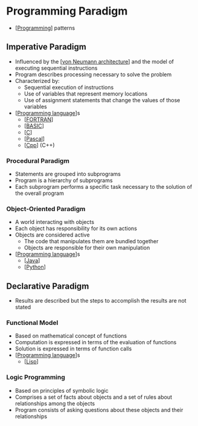 # Programming Paradigm

- [[Programming]] patterns

## Imperative Paradigm

- Influenced by the [[von Neumann architecture]] and the model of executing sequential instructions
- Program describes processing necessary to solve the problem
- Characterized by:
  - Sequential execution of instructions
  - Use of variables that represent memory locations
  - Use of assignment statements that change the values of those variables
- [[Programming language]]s
  - [[FORTRAN]]
  - [[BASIC]]
  - [[C]]
  - [[Pascal]]
  - [[Cpp]] (C++)

### Procedural Paradigm

- Statements are grouped into subprograms
- Program is a hierarchy of subprograms
- Each subprogram performs a specific task necessary to the solution of the overall program

### Object-Oriented Paradigm

- A world interacting with objects
- Each object has responsibility for its own actions
- Objects are considered active
  - The code that manipulates them are bundled together
  - Objects are responsible for their own manipulation
- [[Programming language]]s
  - [[Java]]
  - [[Python]]

## Declarative Paradigm

- Results are described but the steps to accomplish the results are not stated

### Functional Model

- Based on mathematical concept of functions
- Computation is expressed in terms of the evaluation of functions
- Solution is expressed in terms of function calls
- [[Programming language]]s
  - [[Lisp]]

### Logic Programming

- Based on principles of symbolic logic
- Comprises a set of facts about objects and a set of rules about relationships among the objects
- Program consists of asking questions about these objects and their relationships

[//begin]: # "Autogenerated link references for markdown compatibility"
[Programming]: programming "Programming"
[von Neumann architecture]: von-neumann-architecture "von Neumann Architecture"
[Programming language]: programming-language "Programming Language"
[FORTRAN]: fortran "FORTRAN"
[BASIC]: basic "BASIC"
[C]: c "C"
[Pascal]: pascal "Pascal"
[Cpp]: cpp "C++"
[Programming language]: programming-language "Programming Language"
[Java]: java "Java"
[Python]: python "Python"
[Programming language]: programming-language "Programming Language"
[Lisp]: lisp "Lisp"
[//end]: # "Autogenerated link references"